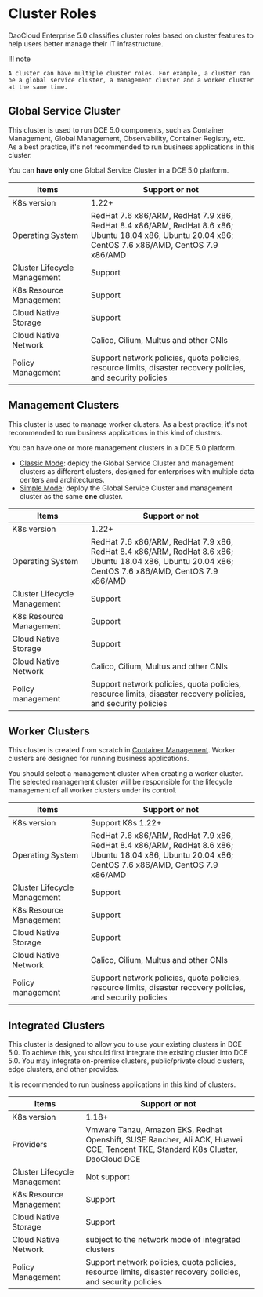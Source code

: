 # Cluster Roles

DaoCloud Enterprise 5.0 classifies cluster roles based on cluster features to help users better manage their IT infrastructure.

!!! note

    A cluster can have multiple cluster roles. For example, a cluster can be a global service cluster, a management cluster and a worker cluster at the same time.

## Global Service Cluster

This cluster is used to run DCE 5.0 components, such as Container Management, Global Management, Observability, Container Registry, etc. As a best practice, it's not recommended to run business applications in this cluster.

You can **have only** one Global Service Cluster in a DCE 5.0 platform.

| Items | Support or not |
| ----- | -------------- |
| K8s version | 1.22+ |
| Operating System | RedHat 7.6 x86/ARM, RedHat 7.9 x86, RedHat 8.4 x86/ARM, RedHat 8.6 x86;<br>Ubuntu 18.04 x86, Ubuntu 20.04 x86;<br>CentOS 7.6 x86/AMD, CentOS 7.9 x86/AMD |
| Cluster Lifecycle Management | Support |
| K8s Resource Management | Support |
| Cloud Native Storage | Support |
| Cloud Native Network | Calico, Cilium, Multus and other CNIs |
| Policy Management | Support network policies, quota policies, resource limits, disaster recovery policies, and security policies |

## Management Clusters

This cluster is used to manage worker clusters. As a best practice, it's not recommended to run business applications in this kind of clusters.

You can have one or more management clusters in a DCE 5.0 platform.

- [Classic Mode](../../../install/commercial/deploy-requirements.md): deploy the Global Service Cluster and management clusters as different clusters, designed for enterprises with multiple data centers and architectures.
- [Simple Mode](../../../install/commercial/deploy-requirements.md): deploy the Global Service Cluster and management cluster as the same **one** cluster.

| Items | Support or not |
| ----- | -------------- |
| K8s version | 1.22+ |
| Operating System | RedHat 7.6 x86/ARM, RedHat 7.9 x86, RedHat 8.4 x86/ARM, RedHat 8.6 x86;<br>Ubuntu 18.04 x86, Ubuntu 20.04 x86;<br>CentOS 7.6 x86/AMD, CentOS 7.9 x86/AMD |
| Cluster Lifecycle Management | Support |
| K8s Resource Management | Support |
| Cloud Native Storage | Support |
| Cloud Native Network | Calico, Cilium, Multus and other CNIs |
| Policy management | Support network policies, quota policies, resource limits, disaster recovery policies, and security policies |

## Worker Clusters

This cluster is created from scratch in [Container Management](../../intro/index.md). Worker clusters are designed for running business applications.

You should select a management cluster when creating a worker cluster. The selected management cluster will be responsible for the lifecycle management of all worker clusters under its control.

| Items | Support or not |
| ----- | -------------- |
| K8s version | Support K8s 1.22+ |
| Operating System | RedHat 7.6 x86/ARM, RedHat 7.9 x86, RedHat 8.4 x86/ARM, RedHat 8.6 x86;<br>Ubuntu 18.04 x86, Ubuntu 20.04 x86;<br>CentOS 7.6 x86/AMD, CentOS 7.9 x86/AMD |
| Cluster Lifecycle Management | Support |
| K8s Resource Management | Support |
| Cloud Native Storage | Support |
| Cloud Native Network | Calico, Cilium, Multus and other CNIs |
| Policy management | Support network policies, quota policies, resource limits, disaster recovery policies, and security policies |

## Integrated Clusters

This cluster is designed to allow you to use your existing clusters in DCE 5.0. To achieve this, you should first integrate the existing cluster into DCE 5.0. You may integrate on-premise clusters, public/private cloud clusters, edge clusters, and other provides.

It is recommended to run business applications in this kind of clusters.

| Items | Support or not |
| ----- | -------------- |
| K8s version | 1.18+ |
| Providers | Vmware Tanzu, Amazon EKS, Redhat Openshift, SUSE Rancher, Ali ACK, Huawei CCE, Tencent TKE, Standard K8s Cluster, DaoCloud DCE |
| Cluster Lifecycle Management | Not support |
| K8s Resource Management | Support |
| Cloud Native Storage | Support |
| Cloud Native Network | subject to the network mode of integrated clusters |
| Policy Management | Support network policies, quota policies, resource limits, disaster recovery policies, and security policies |
